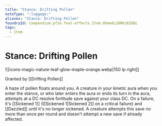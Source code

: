 ```yaml
---
title: "Stance: Drifting Pollen"
noteType: ":luggage:"
aliases: "Stance: Drifting Pollen"
foundryId: Compendium.pf2e.feat-effects.Item.8hmw9L2ORKz6Z6Bc
tags:
  - Item
---
```


# Stance: Drifting Pollen
![[icons-magic-nature-leaf-glow-maple-orange.webp|150 lp right]]

Granted by [[Drifting Pollen]]

A haze of pollen floats around you. A creature in your kinetic aura when you enter the stance, or who later enters the aura or ends its turn in the aura, attempts at a DC resolve fortitude save against your class DC. On a failure, it's [[Sickened 1]] ([[Sickened 1|Sickened 2]] on a critical failure) and [[Dazzled]] until it's no longer sickened. A creature attempts this save no more than once per round and doesn't attempt a new save if already affected.

